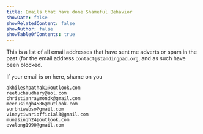 ```yaml
---
title: Emails that have done Shameful Behavior
showDate: false
showRelatedContent: false
showAuthor: false
showTable0fContents: true
---
```


This is a list of all email addresses that have sent me adverts or spam in the past (for the email address `contact@standingpad.org`, and as such have been blocked.

If your email is on here, shame on you

```
akhileshpathak1@outlook.com
reetuchaudhary@aol.com
christianraymondk@gmail.com
meenusingh4586@outlook.com
surbhiwebso@gmail.com
vinaytiwariofficial3@gmail.com
munasingh24@outlook.com
evalong1990@gmail.com
```
